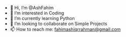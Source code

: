 - 👋 Hi, I’m @AshFahim
- 👀 I’m interested in Coding
- 🌱 I’m currently learning Python
- 💞️ I’m looking to collaborate on Simple Projects
- 📫 How to reach me: fahimashiqrrahman@gmail.com

<!---
AshFahim/AshFahim is a ✨ special ✨ repository because its `README.md` (this file) appears on your GitHub profile.
You can click the Preview link to take a look at your changes.
--->
